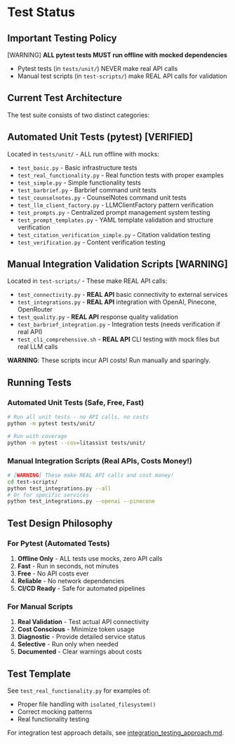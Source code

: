 # Test Status

## Important Testing Policy

[WARNING] **ALL pytest tests MUST run offline with mocked dependencies**
- Pytest tests (in `tests/unit/`) NEVER make real API calls
- Manual test scripts (in `test-scripts/`) make REAL API calls for validation

## Current Test Architecture

The test suite consists of two distinct categories:

## Automated Unit Tests (pytest) [VERIFIED]
Located in `tests/unit/` - ALL run offline with mocks:
- `test_basic.py` - Basic infrastructure tests
- `test_real_functionality.py` - Real function tests with proper examples 
- `test_simple.py` - Simple functionality tests
- `test_barbrief.py` - Barbrief command unit tests
- `test_counselnotes.py` - CounselNotes command unit tests
- `test_llm_client_factory.py` - LLMClientFactory pattern verification
- `test_prompts.py` - Centralized prompt management system testing
- `test_prompt_templates.py` - YAML template validation and structure verification
- `test_citation_verification_simple.py` - Citation validation testing
- `test_verification.py` - Content verification testing

## Manual Integration Validation Scripts [WARNING]
Located in `test-scripts/` - These make REAL API calls:
- `test_connectivity.py` - **REAL API** basic connectivity to external services
- `test_integrations.py` - **REAL API** integration with OpenAI, Pinecone, OpenRouter
- `test_quality.py` - **REAL API** response quality validation
- `test_barbrief_integration.py` - Integration tests (needs verification if real API)
- `test_cli_comprehensive.sh` - **REAL API** CLI testing with mock files but real LLM calls

**WARNING**: These scripts incur API costs! Run manually and sparingly.

## Running Tests

### Automated Unit Tests (Safe, Free, Fast)
```bash
# Run all unit tests - no API calls, no costs
python -m pytest tests/unit/

# Run with coverage
python -m pytest --cov=litassist tests/unit/
```

### Manual Integration Scripts (Real APIs, Costs Money!)
```bash
# [WARNING] These make REAL API calls and cost money!
cd test-scripts/
python test_integrations.py --all
# Or for specific services
python test_integrations.py --openai --pinecone
```

## Test Design Philosophy

### For Pytest (Automated Tests)
1. **Offline Only** - ALL tests use mocks, zero API calls
2. **Fast** - Run in seconds, not minutes
3. **Free** - No API costs ever
4. **Reliable** - No network dependencies
5. **CI/CD Ready** - Safe for automated pipelines

### For Manual Scripts
1. **Real Validation** - Test actual API connectivity
2. **Cost Conscious** - Minimize token usage
3. **Diagnostic** - Provide detailed service status
4. **Selective** - Run only when needed
5. **Documented** - Clear warnings about costs

## Test Template

See `test_real_functionality.py` for examples of:
- Proper file handling with `isolated_filesystem()`
- Correct mocking patterns
- Real functionality testing

For integration test approach details, see [integration_testing_approach.md](/docs/development/integration_testing_approach.md).